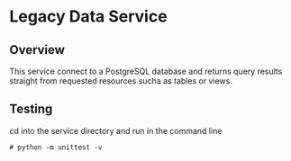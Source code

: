 # Legacy Data Service

## Overview
This service connect to a PostgreSQL database and returns query results straight from requested resources sucha as tables or views.

## Testing
cd into the service directory and run in the command line
```
# python -m unittest -v
```
